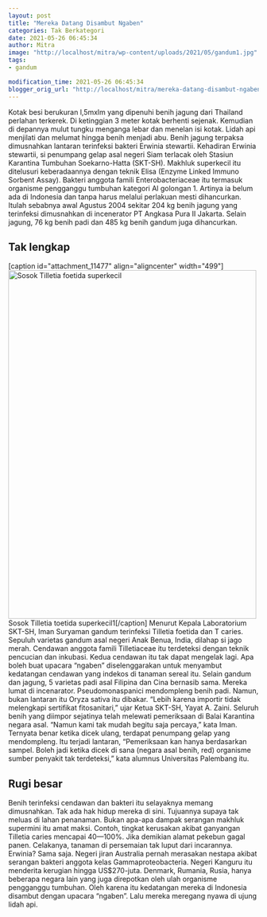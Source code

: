 ```yaml
---
layout: post
title: "Mereka Datang Disambut Ngaben"
categories: Tak Berkategori
date: 2021-05-26 06:45:34
author: Mitra
image: "http://localhost/mitra/wp-content/uploads/2021/05/gandum1.jpg"
tags:
- gandum

modification_time: 2021-05-26 06:45:34
blogger_orig_url: "http://localhost/mitra/mereka-datang-disambut-ngaben.html"
---
```


Kotak besi berukuran l,5mxlm yang dipenuhi benih jagung dari Thailand perlahan terkerek. Di ketinggian 3 meter kotak berhenti sejenak. Kemudian di depannya mulut tungku menganga lebar dan menelan isi kotak. Lidah api menjilati dan melumat hingga benih menjadi abu. Benih jagung terpaksa dimusnahkan lantaran terinfeksi bakteri Erwinia stewartii.
Kehadiran Erwinia stewartii, si penumpang gelap asal negeri Siam terlacak oleh Stasiun Karantina Tumbuhan Soekarno-Hatta (SKT-SH). Makhluk superkecil itu ditelusuri keberadaannya dengan teknik Elisa (Enzyme Linked Immuno Sorbent Assay). Bakteri anggota famili Enterobacteriaceae itu termasuk organisme pengganggu tumbuhan kategori Al golongan 1.
Artinya ia belum ada di Indonesia dan tanpa harus melalui perlakuan mesti dihancurkan. Itulah sebabnya awal Agustus 2004 sekitar 204 kg benih jagung yang terinfeksi dimusnahkan di incenerator PT Angkasa Pura II Jakarta. Selain jagung, 76 kg benih padi dan 485 kg benih gandum juga dihancurkan.
<h2 id="lengkap">Tak lengkap</h2>
[caption id="attachment_11477" align="aligncenter" width="499"]<a href="http://127.0.0.1/mitra/wp-content/uploads/2021/05/gandum.jpg"><img class="wp-image-11477 size-full" src="http://127.0.0.1/mitra/wp-content/uploads/2021/05/gandum.jpg" alt="Sosok Tilletia foetida superkecil " width="499" height="700" /></a> Sosok Tilletia toetida superkecil1[/caption]
Menurut Kepala Laboratorium SKT-SH, Iman Suryaman gandum terinfeksi Tilletia foetida dan T caries. Sepuluh varietas gandum asal negeri Anak Benua, India, dilahap si jago merah. Cendawan anggota famili Tilletiaceae itu terdeteksi dengan teknik pencucian dan inkubasi. Kedua cendawan itu tak dapat mengelak lagi. Apa boleh buat upacara “ngaben” diselenggarakan untuk menyambut kedatangan cendawan yang indekos di tanaman sereal itu.
Selain gandum dan jagung, 5 varietas padi asal Filipina dan Cina bernasib sama. Mereka lumat di incenarator. Pseudomonaspanici mendompleng benih padi. Namun, bukan lantaran itu Oryza sativa itu dibakar. “Lebih karena importir tidak melengkapi sertifikat fitosanitari,” ujar Ketua SKT-SH, Yayat A. Zaini.
Seluruh benih yang diimpor sejatinya telah melewati pemeriksaan di Balai Karantina negara asal. “Namun kami tak mudah begitu saja percaya,” kata Iman. Ternyata benar ketika dicek ulang, terdapat penumpang gelap yang mendompleng. Itu terjadi lantaran, “Pemeriksaan kan hanya berdasarkan sampel. Boleh jadi ketika dicek di sana (negara asal benih, red) organisme sumber penyakit tak terdeteksi,” kata alumnus Universitas Palembang itu.
<h2 id="Rugi">Rugi besar</h2>
Benih terinfeksi cendawan dan bakteri itu selayaknya memang dimusnahkan. Tak ada hak hidup mereka di sini. Tujuannya supaya tak meluas di lahan penanaman. Bukan apa-apa dampak serangan makhluk supermini itu amat maksi. Contoh, tingkat kerusakan akibat ganyangan Tilletia caries mencapai 40—100%. Jika demikian alamat pekebun gagal panen. Celakanya, tanaman di persemaian tak luput dari incarannya.
Erwinia? Sama saja. Negeri jiran Australia pernah merasakan nestapa akibat serangan bakteri anggota kelas Gammaproteobacteria. Negeri Kanguru itu menderita kerugian hingga US$270-juta. Denmark, Rumania, Rusia, hanya beberapa negara lain yang juga direpotkan oleh ulah organisme pengganggu tumbuhan. Oleh karena itu kedatangan mereka di Indonesia disambut dengan upacara “ngaben”. Lalu mereka meregang nyawa di ujung lidah api.
